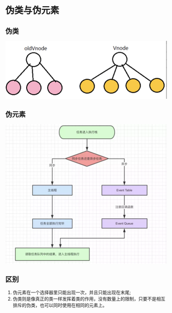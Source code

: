 # 伪类与伪元素

## 伪类

![](../.gitbook/assets/image%20%28128%29.png)

## 伪元素

![](../.gitbook/assets/image%20%2832%29.png)

## 区别

1. 伪元素在一个选择器里只能出现一次，并且只能出现在末尾;
2. 伪类则是像真正的类一样发挥着类的作用，没有数量上的限制，只要不是相互排斥的伪类，也可以同时使用在相同的元素上。

